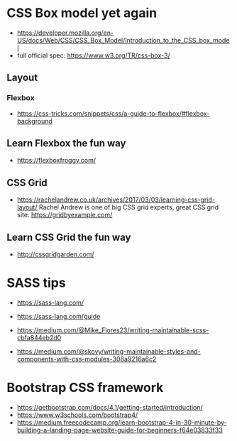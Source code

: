 # CSS Box model yet again

* https://developer.mozilla.org/en-US/docs/Web/CSS/CSS_Box_Model/Introduction_to_the_CSS_box_model
* full official spec: https://www.w3.org/TR/css-box-3/

## Layout

### Flexbox

* https://css-tricks.com/snippets/css/a-guide-to-flexbox/#flexbox-background
## Learn Flexbox the fun way
* https://flexboxfroggy.com/

## CSS Grid


* https://rachelandrew.co.uk/archives/2017/03/03/learning-css-grid-layout/
Rachel Andrew is one of big CSS grid experts, great CSS grid site:
https://gridbyexample.com/

## Learn CSS Grid the fun way
* http://cssgridgarden.com/






# SASS tips

* https://sass-lang.com/
* https://sass-lang.com/guide

* https://medium.com/@Mike_Flores23/writing-maintainable-scss-cbfa844eb2d0
* https://medium.com/@skovy/writing-maintainable-styles-and-components-with-css-modules-308a9216a6c2


# Bootstrap CSS framework 

* https://getbootstrap.com/docs/4.1/getting-started/introduction/
* https://www.w3schools.com/bootstrap4/
* https://medium.freecodecamp.org/learn-bootstrap-4-in-30-minute-by-building-a-landing-page-website-guide-for-beginners-f64e03833f33




